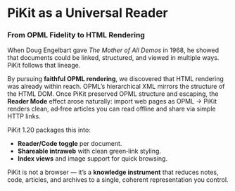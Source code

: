 # PiKit as a Universal Reader
### From OPML Fidelity to HTML Rendering

When Doug Engelbart gave *The Mother of All Demos* in 1968, he showed that documents could be linked, structured, and viewed in multiple ways. PiKit follows that lineage.

By pursuing **faithful OPML rendering**, we discovered that HTML rendering was already within reach. OPML’s hierarchical XML mirrors the structure of the HTML DOM. Once PiKit preserved OPML structure and escaping, the **Reader Mode** effect arose naturally: import web pages as OPML → PiKit renders clean, ad‑free articles you can read offline and share via simple HTTP links.

PiKit 1.20 packages this into:
- **Reader/Code toggle** per document.
- **Shareable intraweb** with clean green‑link styling.
- **Index views** and image support for quick browsing.

PiKit is not a browser — it’s a **knowledge instrument** that reduces notes, code, articles, and archives to a single, coherent representation you control.
